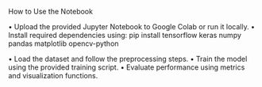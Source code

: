 How to Use the Notebook

• Upload the provided Jupyter Notebook to Google Colab or run it locally. • Install required dependencies using: pip install tensorflow keras numpy pandas matplotlib opencv-python

• Load the dataset and follow the preprocessing steps. • Train the model using the provided training script. • Evaluate performance using metrics and visualization functions.
